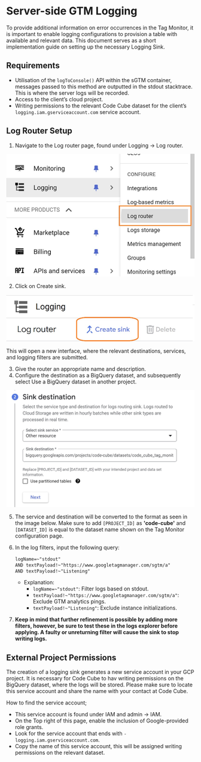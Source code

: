 # Server-side GTM Logging

To provide additional information on error occurrences in the Tag Monitor, it is important to enable logging configurations to provision a table with available and relevant data. This document serves as a short implementation guide on setting up the necessary Logging Sink.

## Requirements
- Utilisation of the `logToConsole()` API within the sGTM container, messages passed to this method are outputted in the stdout stacktrace. This is where the server logs will be recorded.
- Access to the client’s cloud project.
- Writing permissions to the relevant Code Cube dataset for the client’s `logging.iam.gserviceaccount.com` service account.

## Log Router Setup
1. Navigate to the Log router page, found under Logging → Log router.

![Log Router](../images/log-router.jpg)

2. Click on Create sink.

![Create sink](../images/create-sink.jpg)

This will open a new interface, where the relevant destinations, services, and logging filters are submitted.

3. Give the router an appropriate name and description.
4. Configure the destination as a BigQuery dataset, and subsequently select Use a BigQuery dataset in another project.

![Sink destination](../images/sink-destination.jpg)


5. The service and destination will be converted to the format as seen in the image below. Make sure to add `[PROJECT_ID]` as **'code-cube'** and `[DATASET_ID]` is equal to the dataset name shown on the Tag Monitor configuration page.


6. In the log filters, input the following query:

    ```
    logName=~"stdout"
    AND textPayload!~"https://www.googletagmanager.com/sgtm/a"
    AND textPayload!~"Listening"
    ```

    - Explanation:
      - `logName=~"stdout"`: Filter logs based on stdout.
      - `textPayload!~"https://www.googletagmanager.com/sgtm/a"`: Exclude GTM analytics pings.
      - `textPayload!~"Listening"`: Exclude instance initializations.
    
7. __Keep in mind that further refinement is possible by adding more filters, however, be sure to test these in the logs explorer before applying. A faulty or unreturning filter will cause the sink to stop writing logs.__

## External Project Permissions
The creation of a logging sink generates a new service account in your GCP project. It is necessary for Code Cube to hav writing permissions on the BigQuery dataset, where the logs will be stored.
Please make sure to locate this service account and share the name with your contact at Code Cube.

How to find the service account;
- This service account is found under IAM and admin → IAM.
- On the Top right of this page, enable the inclusion of Google-provided role grants.
- Look for the service account that ends with `-logging.iam.gserviceaccount.com`.
- Copy the name of this service account, this will be assigned writing permissions on the relevant dataset.
